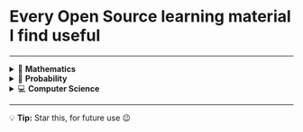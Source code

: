 
# Every Open Source learning material I find useful

---

<details>
<summary>🧮 <strong>Mathematics</strong></summary>

- [📘 Number Theory (MIT OpenCourseWare)](https://ocw.mit.edu/courses/18-781-theory-of-numbers-spring-2012/)  

</details>

<details>
<summary>🎲 <strong>Probability</strong></summary>

- [📘 Introduction to Probability (MITx)](https://openlearninglibrary.mit.edu/courses/course-v1:MITx+18.05r_10+2022_Summer/about)  

</details>

<details>
<summary>💻 <strong>Computer Science</strong></summary>

- [📘 Algorithms (MIT OCW)](https://ocw.mit.edu/courses/6-006-introduction-to-algorithms-spring-2008/)  

- [📘 Introduction to Programming (MIT OCW)](https://ocw.mit.edu/courses/6-00-introduction-to-computer-science-and-programming-fall-2008/)  

</details>

---

💡 **Tip:** Star this, for future use 😉

